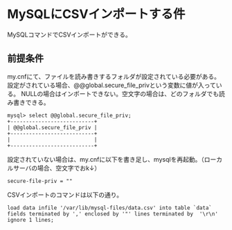 # MySQLにCSVインポートする件
MySQLコマンドでCSVインポートができる。

## 前提条件
my.cnfにて、ファイルを読み書きするフォルダが設定されている必要がある。
設定がされている場合、@@global.secure_file_privという変数に値が入っている。
NULLの場合はインポートできない。空文字の場合は、どのフォルダでも読み書きできる。

```
mysql> select @@global.secure_file_priv;
+---------------------------+
| @@global.secure_file_priv |
+---------------------------+
|                           |
+---------------------------+
```

設定されていない場合は、my.cnfに以下を書き足し、mysqlを再起動。（ローカルサーバの場合、空文字でおk↓）

```
secure-file-priv = ""
```

CSVインポートのコマンドは以下の通り。
```
load data infile '/var/lib/mysql-files/data.csv' into table `data` fields terminated by ',' enclosed by '"' lines terminated by  '\r\n' ignore 1 lines;
```
